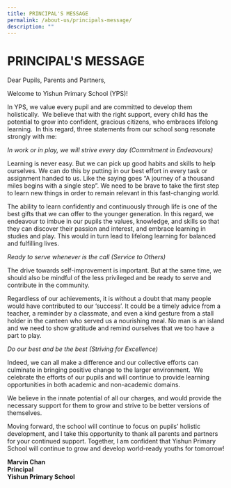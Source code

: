 ```yaml
---
title: PRINCIPAL'S MESSAGE
permalink: /about-us/principals-message/
description: ""
---
```

# PRINCIPAL'S MESSAGE

Dear Pupils, Parents and Partners,  

Welcome to Yishun Primary School (YPS)!

In YPS, we value every pupil and are committed to develop them holistically.  We believe that with the right support, every child has the potential to grow into confident, gracious citizens, who embraces lifelong learning.  In this regard, three statements from our school song resonate strongly with me:

_In work or in play, we will strive every day (Commitment in Endeavours)_

Learning is never easy. But we can pick up good habits and skills to help ourselves. We can do this by putting in our best effort in every task or assignment handed to us. Like the saying goes “A journey of a thousand miles begins with a single step”. We need to be brave to take the first step to learn new things in order to remain relevant in this fast-changing world.

The ability to learn confidently and continuously through life is one of the best gifts that we can offer to the younger generation. In this regard, we endeavour to imbue in our pupils the values, knowledge, and skills so that they can discover their passion and interest, and embrace learning in studies and play. This would in turn lead to lifelong learning for balanced and fulfilling lives.

_Ready to serve whenever is the call (Service to Others)_

The drive towards self-improvement is important. But at the same time, we should also be mindful of the less privileged and be ready to serve and contribute in the community.

Regardless of our achievements, it is without a doubt that many people would have contributed to our ‘success’. It could be a timely advice from a teacher, a reminder by a classmate, and even a kind gesture from a stall holder in the canteen who served us a nourishing meal. No man is an island and we need to show gratitude and remind ourselves that we too have a part to play.

_Do our best and be the best (Striving for Excellence)_

Indeed, we can all make a difference and our collective efforts can culminate in bringing positive change to the larger environment.  We celebrate the efforts of our pupils and will continue to provide learning opportunities in both academic and non-academic domains.

We believe in the innate potential of all our charges, and would provide the necessary support for them to grow and strive to be better versions of themselves.

Moving forward, the school will continue to focus on pupils’ holistic development, and I take this opportunity to thank all parents and partners for your continued support. Together, I am confident that Yishun Primary School will continue to grow and develop world-ready youths for tomorrow!

**Marvin Chan**    
**Principal**   
**Yishun Primary School**